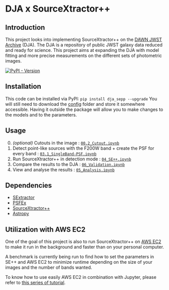 # DJA x SourceXtractor++

## Introduction

This project looks into implementing SourceXtractor++ on the [DAWN JWST Archive](https://dawn-cph.github.io/dja/) (DJA). The DJA is a repository of public JWST galaxy data reduced and ready for science. This project aims at expanding the DJA with model fitting and more precise measurements on the different sets of photometric images.

[![PyPI - Version](https://img.shields.io/pypi/v/dja_sepp)](https://pypi.org/project/dja-sepp/)


## Installation

This code can be installed via PyPI: ```pip install dja_sepp --upgrade```
You will still need to download the [config](config) folder and store it somewhere accessible. Having it outside the package will allow you to make changes to the models and to the parameters.

## Usage

0. *(optional)* Cutouts in the image : [`00.2_Cutout.ipynb`](notebooks/00.2_Cutout.ipynb)
1. Detect point-like sources with the F200W band + create the PSF for every band : [`03.1_SingleBand-PSF.ipynb`](notebooks/03.1_SingleBand-PSF.ipynb)
2. Run SourceXtractor++ in detection mode : [`04_SE++.ipynb`](notebooks/04_SE++.ipynb)
3. Compare the results to the DJA : [`06_Validation.ipynb`](notebooks/06_Validation.ipynb)
4. View and analyse the results : [`05_Analysis.ipynb`](notebooks/05_Analysis.ipynb)

## Dependencies

* [SExtractor](https://www.astromatic.net/software/sextractor/)
* [PSFEx](https://www.astromatic.net/software/psfex/)
* [SourceXtractor++](https://github.com/astrorama/SourceXtractorPlusPlus)
* [Astropy](https://www.astropy.org/index.html)

## Utilization with AWS EC2

One of the goal of this project is also to run SourceXtractor++ on [AWS EC2](https://aws.amazon.com/ec2/) to make it run in the background and faster than on your personal computer. 

A benchmark is currently being run to find how to set the parameters in SE++ and AWS EC2 to minimize runtime depending on the size of your images and the number of bands wanted.

To know how to use easily AWS EC2 in combination with Jupyter, please refer to [this series of tutorial](https://github.com/AstroAure/VSJupytEC2).